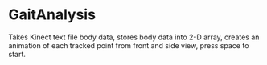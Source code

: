 # GaitAnalysis
 Takes Kinect text file body data, stores body data into 2-D array, creates an animation of each tracked point from front and side view, press space to start.
